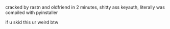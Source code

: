 cracked by rastn and oldfriend in 2 minutes, shitty ass keyauth, literally was compiled with pyinstaller

if u skid this ur weird btw
